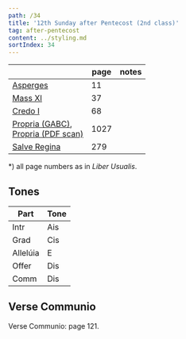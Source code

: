 ```yaml
---
path: /34
title: '12th Sunday after Pentecost (2nd class)'
tag: after-pentecost
content: ../styling.md
sortIndex: 34
---
```


|   | page | notes   |
|---|---|---|
| [Asperges](/pdf/asperges.pdf) | 11 ||
| [Mass XI](/pdf/xi.pdf) | 37 ||
| [Credo I](/pdf/credo-i.pdf) | 68 ||
| [Propria (GABC)](https://bbloomf.github.io/jgabc/propers.html#sunday=Pent12),<br>[Propria (PDF scan)](/pdf/12th-sunday-after-pentecost.pdf)  | 1027 ||
| [Salve Regina](/pdf/salve-regina.pdf)  | 279  ||

*) all page numbers as in _Liber Usualis_.

## Tones

| Part  | Tone |
|---|---|
| Intr | Ais |
| Grad | Cis |
| Allelúia | E |
| Offer | Dis |
| Comm | Dis |

## Verse Communio
Verse Communio: page 121.
